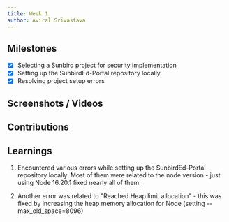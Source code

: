 ```yaml
---
title: Week 1
author: Aviral Srivastava   
---
```


## Milestones
- [x] Selecting a Sunbird project for security implementation
- [x] Setting up the SunbirdEd-Portal repository locally
- [x] Resolving project setup errors

## Screenshots / Videos 

## Contributions

## Learnings

1. Encountered various errors while setting up the SunbirdEd-Portal repository locally.
Most of them were related to the node version - just using Node 16.20.1 fixed nearly all of them.

2. Another error was related to "Reached Heap limit allocation" - this was fixed by increasing the heap memory allocation for Node (setting --max_old_space=8096)
